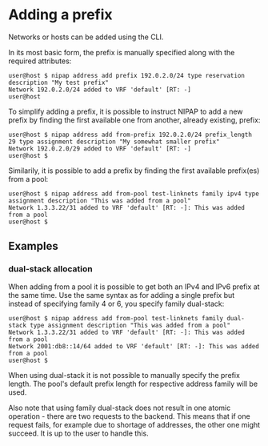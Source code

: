 # Adding a prefix

Networks or hosts can be added using the CLI.

In its most basic form, the prefix is manually specified along with the required attributes:
```
user@host $ nipap address add prefix 192.0.2.0/24 type reservation description "My test prefix"
Network 192.0.2.0/24 added to VRF 'default' [RT: -]
user@host
```

To simplify adding a prefix, it is possible to instruct NIPAP to add a new prefix by finding the first available one from another, already existing, prefix:
```
user@host $ nipap address add from-prefix 192.0.2.0/24 prefix_length 29 type assignment description "My somewhat smaller prefix"
Network 192.0.2.0/29 added to VRF 'default' [RT: -]
user@host $
```

Similarily, it is possible to add a prefix by finding the first available prefix(es) from a pool:
```
user@host $ nipap address add from-pool test-linknets family ipv4 type assignment description "This was added from a pool"
Network 1.3.3.22/31 added to VRF 'default' [RT: -]: This was added from a pool
user@host $
```

## Examples

### dual-stack allocation
When adding from a pool it is possible to get both an IPv4 and IPv6 prefix at the same time. Use the same syntax as for adding a single prefix but instead of specifying family 4 or 6, you specify family dual-stack:
```
user@host $ nipap address add from-pool test-linknets family dual-stack type assignment description "This was added from a pool"
Network 1.3.3.22/31 added to VRF 'default' [RT: -]: This was added from a pool
Network 2001:db8::14/64 added to VRF 'default' [RT: -]: This was added from a pool
user@host $
```
When using dual-stack it is not possible to manually specify the prefix length. The pool's default prefix length for respective address family will be used.

Also note that using family dual-stack does not result in one atomic operation - there are two requests to the backend. This means that if one request fails, for example due to shortage of addresses, the other one might succeed. It is up to the user to handle this.  


